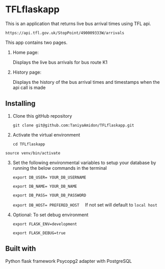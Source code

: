# TFLflaskapp
This is an application that returns live bus arrival times using TFL api.

```https://api.tfl.gov.uk/StopPoint/490009333W/arrivals```

This app contains two pages.
   1. Home page:
   
      Displays the live bus arrivals for bus route K1
      
   2. History page:
   
      Displays the history of the bus arrival times and timestamps when the api call is made
      
      
## Installing

1. Clone this gitHub repository

   ```
   git clone git@github.com:TaniyaAmidon/TFLflaskapp.git
   ```

2. Activate the virtual environment

   ``` cd TFLflaskapp ```
   
  ``` source venv/bin/activate ```
   

3. Set the following environmental variables to setup your database by running the below commands in the terminal

    ```export DB_USER= YOUR_DB_USERNAME ```

    ```export DB_NAME= YOUR_DB_NAME  ```

    ```export DB_PASS= YOUR_DB_PASSWORD  ```

    ```export DB_HOST= PREFERED_HOST  ``` If not set will default to ```local host```


4. Optional: To set debug environment

   ```export FLASK_ENV=development ```
   
   ``` export FLASK_DEBUG=true ```
   
## Built with

Python flask framework
Psycopg2 adapter with PostgreSQL
